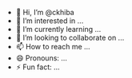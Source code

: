 - 👋 Hi, I’m @ckhiba
- 👀 I’m interested in ...
- 🌱 I’m currently learning ...
- 💞️ I’m looking to collaborate on ...
- 📫 How to reach me ...
- 😄 Pronouns: ...
- ⚡ Fun fact: ...

<!---
ckhiba/ckhiba is a ✨ special ✨ repository because its `README.md` (this file) appears on your GitHub profile.
You can click the Preview link to take a look at your changes.
--->
